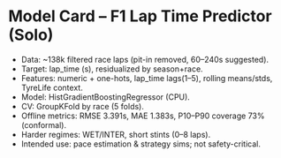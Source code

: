 # Model Card – F1 Lap Time Predictor (Solo)
- Data: ~138k filtered race laps (pit-in removed, 60–240s suggested).
- Target: lap_time (s), residualized by season+race.
- Features: numeric + one-hots, lap_time lags(1–5), rolling means/stds, TyreLife context.
- Model: HistGradientBoostingRegressor (CPU).
- CV: GroupKFold by race (5 folds).
- Offline metrics: RMSE 3.391s, MAE 1.383s, P10–P90 coverage 73% (conformal).
- Harder regimes: WET/INTER, short stints (0–8 laps).
- Intended use: pace estimation & strategy sims; not safety-critical.

